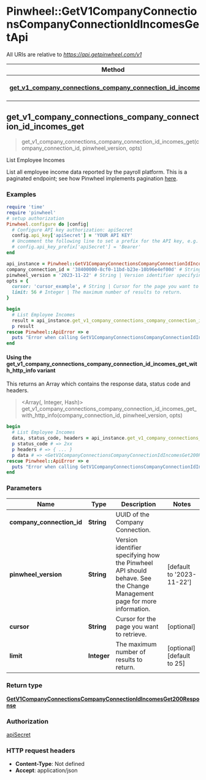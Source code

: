 # Pinwheel::GetV1CompanyConnectionsCompanyConnectionIdIncomesGetApi

All URIs are relative to *https://api.getpinwheel.com/v1*

| Method | HTTP request | Description |
| ------ | ------------ | ----------- |
| [**get_v1_company_connections_company_connection_id_incomes_get**](GetV1CompanyConnectionsCompanyConnectionIdIncomesGetApi.md#get_v1_company_connections_company_connection_id_incomes_get) | **GET** /company_connections/{company_connection_id}/incomes | List Employee Incomes |


## get_v1_company_connections_company_connection_id_incomes_get

> <GetV1CompanyConnectionsCompanyConnectionIdIncomesGet200Response> get_v1_company_connections_company_connection_id_incomes_get(company_connection_id, pinwheel_version, opts)

List Employee Incomes

List all employee income data reported by the payroll platform. This is a paginated endpoint; see how Pinwheel implements pagination <a href='https://docs.pinwheelapi.com/docs/pagination-1' target='_blank'>here</a>.

### Examples

```ruby
require 'time'
require 'pinwheel'
# setup authorization
Pinwheel.configure do |config|
  # Configure API key authorization: apiSecret
  config.api_key['apiSecret'] = 'YOUR API KEY'
  # Uncomment the following line to set a prefix for the API key, e.g. 'Bearer' (defaults to nil)
  # config.api_key_prefix['apiSecret'] = 'Bearer'
end

api_instance = Pinwheel::GetV1CompanyConnectionsCompanyConnectionIdIncomesGetApi.new
company_connection_id = '38400000-8cf0-11bd-b23e-10b96e4ef00d' # String | UUID of the Company Connection.
pinwheel_version = '2023-11-22' # String | Version identifier specifying how the Pinwheel API should behave. See the Change Management page for more information.
opts = {
  cursor: 'cursor_example', # String | Cursor for the page you want to retrieve.
  limit: 56 # Integer | The maximum number of results to return.
}

begin
  # List Employee Incomes
  result = api_instance.get_v1_company_connections_company_connection_id_incomes_get(company_connection_id, pinwheel_version, opts)
  p result
rescue Pinwheel::ApiError => e
  puts "Error when calling GetV1CompanyConnectionsCompanyConnectionIdIncomesGetApi->get_v1_company_connections_company_connection_id_incomes_get: #{e}"
end
```

#### Using the get_v1_company_connections_company_connection_id_incomes_get_with_http_info variant

This returns an Array which contains the response data, status code and headers.

> <Array(<GetV1CompanyConnectionsCompanyConnectionIdIncomesGet200Response>, Integer, Hash)> get_v1_company_connections_company_connection_id_incomes_get_with_http_info(company_connection_id, pinwheel_version, opts)

```ruby
begin
  # List Employee Incomes
  data, status_code, headers = api_instance.get_v1_company_connections_company_connection_id_incomes_get_with_http_info(company_connection_id, pinwheel_version, opts)
  p status_code # => 2xx
  p headers # => { ... }
  p data # => <GetV1CompanyConnectionsCompanyConnectionIdIncomesGet200Response>
rescue Pinwheel::ApiError => e
  puts "Error when calling GetV1CompanyConnectionsCompanyConnectionIdIncomesGetApi->get_v1_company_connections_company_connection_id_incomes_get_with_http_info: #{e}"
end
```

### Parameters

| Name | Type | Description | Notes |
| ---- | ---- | ----------- | ----- |
| **company_connection_id** | **String** | UUID of the Company Connection. |  |
| **pinwheel_version** | **String** | Version identifier specifying how the Pinwheel API should behave. See the Change Management page for more information. | [default to &#39;2023-11-22&#39;] |
| **cursor** | **String** | Cursor for the page you want to retrieve. | [optional] |
| **limit** | **Integer** | The maximum number of results to return. | [optional][default to 25] |

### Return type

[**GetV1CompanyConnectionsCompanyConnectionIdIncomesGet200Response**](GetV1CompanyConnectionsCompanyConnectionIdIncomesGet200Response.md)

### Authorization

[apiSecret](../README.md#apiSecret)

### HTTP request headers

- **Content-Type**: Not defined
- **Accept**: application/json

